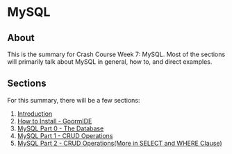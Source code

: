 # MySQL

## About
This is the summary for Crash Course Week 7: MySQL. Most of the sections will primarily talk about MySQL in general, how to, and direct examples.

## Sections
For this summary, there will be a few sections:
1. [Introduction](./intro.md)
2. [How to Install - GoormIDE](./goorm.md)
3. [MySQL Part 0 - The Database](./part0.md)
4. [MySQL Part 1 - CRUD Operations](./part1.md)
4. [MySQL Part 2 - CRUD Operations(More in SELECT and WHERE Clause)](./part2.md)